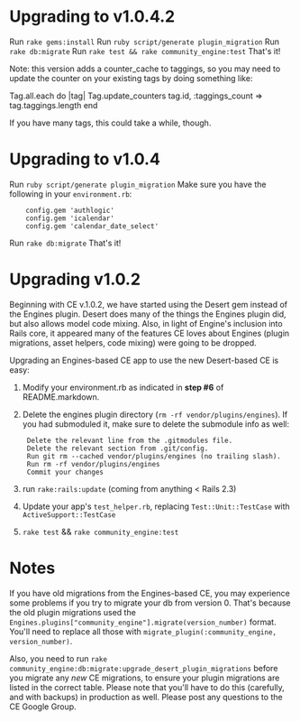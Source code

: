 Upgrading to v1.0.4.2
=====================
Run `rake gems:install`
Run `ruby script/generate plugin_migration`
Run `rake db:migrate`
Run `rake test && rake community_engine:test`
That's it!

Note: this version adds a counter_cache to taggings, so you may need to update the counter on your existing tags by doing something like:

Tag.all.each do |tag|
  Tag.update_counters tag.id, :taggings_count => tag.taggings.length
end

If you have many tags, this could take a while, though.

Upgrading to v1.0.4
===================
Run `ruby script/generate plugin_migration`
Make sure you have the following in your `environment.rb`:

        config.gem 'authlogic'
        config.gem 'icalendar'
        config.gem 'calendar_date_select'
        
Run `rake db:migrate`
That's it!



Upgrading v1.0.2
================

Beginning with CE v.1.0.2, we have started using the Desert gem instead of the Engines plugin. Desert does many of the things the Engines plugin did, but also allows model code mixing. Also, in light of Engine's inclusion into Rails core, it appeared many of the features CE loves about Engines (plugin migrations, asset helpers, code mixing) were going to be dropped. 

Upgrading an Engines-based CE app to use the new Desert-based CE is easy:

1. Modify your environment.rb as indicated in **step #6** of README.markdown.

2. Delete the engines plugin directory (`rm -rf vendor/plugins/engines`). If you had submoduled it, make sure to delete the submodule info as well:

        Delete the relevant line from the .gitmodules file.
        Delete the relevant section from .git/config.
        Run git rm --cached vendor/plugins/engines (no trailing slash).
        Run rm -rf vendor/plugins/engines
        Commit your changes
        

2. run `rake:rails:update` (coming from anything < Rails 2.3)

3. Update your app's `test_helper.rb`, replacing `Test::Unit::TestCase` with `ActiveSupport::TestCase`

4. `rake test` && `rake community_engine:test`



Notes
=====
If you have old migrations from the Engines-based CE, you may experience some problems if you try to migrate your db from version 0. That's because the old plugin migrations used the `Engines.plugins["community_engine"].migrate(version_number)` format. You'll need to replace all those with `migrate_plugin(:community_engine, version_number)`.

Also, you need to run `rake community_engine:db:migrate:upgrade_desert_plugin_migrations` before you migrate any _new_ CE migrations, to ensure your plugin migrations are listed in the correct table. Please note that you'll have to do this (carefully, and with backups) in production as well. Please post any questions to the CE Google Group.